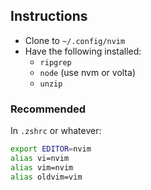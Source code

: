 ## Instructions

- Clone to `~/.config/nvim`
- Have the following installed:
  - `ripgrep`
  - `node` (use nvm or volta)
  - `unzip`

### Recommended

In `.zshrc` or whatever:

```sh
export EDITOR=nvim
alias vi=nvim
alias vim=nvim
alias oldvim=vim
```
